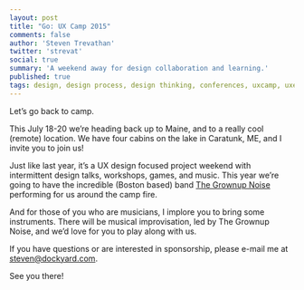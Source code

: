 ```yaml
---
layout: post
title: "Go: UX Camp 2015"
comments: false
author: 'Steven Trevathan'
twitter: 'strevat'
social: true
summary: 'A weekend away for design collaboration and learning.'
published: true
tags: design, design process, design thinking, conferences, uxcamp, uxeast
---
```

Let’s go back to camp.

This July 18-20 we’re heading back up to Maine, and to a really cool (remote) location. We have four cabins on the lake in Caratunk, ME, and I invite you to join us!

Just like last year, it’s a UX design focused project weekend with intermittent design talks, workshops, games, and music. This year we’re going to have the incredible (Boston based) band [The Grownup Noise](https://www.youtube.com/watch?v=w6ytkBYaIU4) performing for us around the camp fire.

And for those of you who are musicians, I implore you to bring some instruments. There will be musical improvisation, led by The Grownup Noise, and we’d love for you to play along with us.

If you have questions or are interested in sponsorship, please e-mail me at [steven@dockyard.com](mailTo:steven@dockyard.com).

See you there!